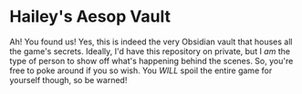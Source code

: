 # Hailey's Aesop Vault
Ah! You found us! Yes, this is indeed the very Obsidian vault that houses all the game's secrets. Ideally, I'd have this repository on private, but I *am* the type of person to show off what's happening behind the scenes. So, you're free to poke around if you so wish. You *WILL* spoil the entire game for yourself though, so be warned!
